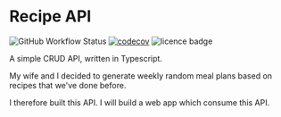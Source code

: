 # Recipe API

![GitHub Workflow Status](https://img.shields.io/github/workflow/status/samuelko123/recipe-api/main-workflow)
[![codecov](https://codecov.io/gh/samuelko123/recipe-api/branch/master/graph/badge.svg?token=WZu87BFB0g)](https://codecov.io/gh/samuelko123/recipe-api)
![licence badge](https://img.shields.io/github/license/samuelko123/recipe-api)

A simple CRUD API, written in Typescript.

My wife and I decided to generate weekly random meal plans based on recipes that we've done before.

I therefore built this API. I will build a web app which consume this API.